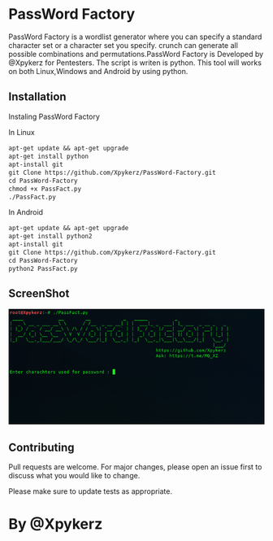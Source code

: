 # PassWord Factory

   PassWord Factory is a wordlist generator where you can specify a standard character set or a character set you specify. crunch can generate all possible combinations and permutations.PassWord Factory is Developed by @Xpykerz for Pentesters. The script is writen is python. This tool will works on both Linux,Windows and Android by using python.

## Installation

Instaling PassWord Factory

In Linux

```
apt-get update && apt-get upgrade
apt-get install python
apt-install git
git Clone https://github.com/Xpykerz/PassWord-Factory.git
cd PassWord-Factory
chmod +x PassFact.py
./PassFact.py
```

In Android

```
apt-get update && apt-get upgrade
apt-get install python2
apt-install git
git Clone https://github.com/Xpykerz/PassWord-Factory.git
cd PassWord-Factory
python2 PassFact.py
```

## ScreenShot
![image](https://github.com/Xpykerz/PassWord-Factory/blob/master/Screenshot.png)

## Contributing

Pull requests are welcome. For major changes, please open an issue first to discuss what you would like to change.

Please make sure to update tests as appropriate.

# By @Xpykerz
